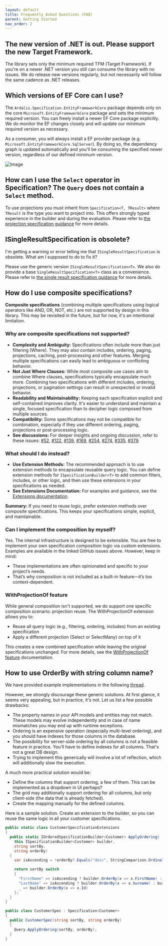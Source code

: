 ```yaml
---
layout: default
title: Frequently Asked Questions (FAQ)
parent: Getting Started
nav_order: 2
---
```


## The new version of .NET is out. Please support the new Target Framework.

The library sets only the minimum required TFM (Target Framework). If you're on a newer .NET version you still can consume the library with no issues. We do release new versions regularly, but not necessarily will follow the same cadence as .NET releases.

## Which versions of EF Core can I use?

The `Ardalis.Specification.EntityFrameworkCore` package depends only on the core `Microsoft.EntityFrameworkCore` package and sets the minimum required version. You can freely install a newer EF Core package explicitly. We do monitor the EF changes closely and will update our minimum required version as necessary. 

As a consumer, you will always install a EF provider package (e.g. `Microsoft.EntityFrameworkCore.SqlServer`). By doing so, the dependency graph is updated automatically and you'll be consuming the specified newer version, regardless of our defined minimum version. 

![Image](https://github.com/user-attachments/assets/9e84cf9f-f99f-458b-a1ca-c856b4d0d8f2)

## How can I use the `Select` operator in Specification? The `Query` does not contain a `Select` method.

To use projections you must inherit from `Specification<T, TResult>` where `TResult` is the type you want to project into. This offers strongly typed experience in the builder and during the evaluation. Please refer to [the projection specification guidance](../usage/create-specifications.md#projection-specification) for more details.

## ISingleResultSpecification is obsolete?

I'm getting a warning or error telling me that `ISingleResultSpecification` is obsolete. What am I supposed to do to fix it?

Please use the generic version `ISingleResultSpecification<T>`. We also do provide a base `SingleResultSpecification<T>` class as a convenience. Please refer to [the single result specification guidance](../usage/create-specifications.md#single-result-specification) for more details.

## How do I use composite specifications?

**Composite specifications** (combining multiple specifications using logical operators like AND, OR, NOT, etc.) are not supported by design in this library. This may be revisited in the future, but for now, it's an intentional limitation.

### Why are composite specifications not supported?

- **Complexity and Ambiguity:** Specifications often include more than just filtering (Where). They may also contain includes, ordering, paging, projections, caching, post-processing and other features. Merging multiple specifications can easily lead to ambiguous or conflicting behavior.
- **Not Just Where Clauses:** While most composite use cases aim to combine Where clauses, specifications typically encapsulate much more. Combining two specifications with different includes, ordering, projections, or pagination settings can result in unexpected or invalid behavior.
- **Readability and Maintainability:** Keeping each specification explicit and self-contained improves clarity. It's easier to understand and maintain a single, focused specification than to decipher logic composed from multiple sources.
- **Compatibility:** Some specifications may not be compatible for combination, especially if they use different ordering, paging, projections or post-processing logic.
- **See discussions:** For deeper insights and ongoing discussion, refer to these issues: [#52](https://github.com/ardalis/Specification/issues/52), [#122](https://github.com/ardalis/Specification/issues/122), [#139](https://github.com/ardalis/Specification/issues/139), [#169](https://github.com/ardalis/Specification/issues/169), [#254](https://github.com/ardalis/Specification/issues/254), [#274](https://github.com/ardalis/Specification/issues/274), [#335](https://github.com/ardalis/Specification/issues/335), [#379](https://github.com/ardalis/Specification/issues/379).

### What should I do instead?

- **Use Extension Methods:** The recommended approach is to use extension methods to encapsulate reusable query logic. You can define extension methods for `ISpecificationBuilder<T>` to add common filters, includes, or other logic, and then use these extensions in your specifications as needed.
- **See Extensions Documentation:** For examples and guidance, see the [Extensions documentation](../extensions/extensions-for-specifications.md).

**Summary:**
If you need to reuse logic, prefer extension methods over composite specifications. This keeps your specifications simple, explicit, and maintainable.

### Can I implement the composition by myself?

Yes. The internal infrastructure is designed to be extensible. You are free to implement your own specification composition logic via custom extensions. Examples are available in the linked GitHub issues above. However, keep in mind:
- These implementations are often opinionated and specific to your project’s needs.
- That’s why composition is not included as a built-in feature—it’s too context-dependent.

### WithProjectionOf feature

While general composition isn't supported, we do support one specific composition scenario: projection reuse. The WithProjectionOf extension allows you to:
- Reuse all query logic (e.g., filtering, ordering, includes) from an existing specification
- Apply a different projection (Select or SelectMany) on top of it

This creates a new combined specification while leaving the original specifications unchanged. For more details, see the [WithProjectionOf feature](../features/withprojectionof.md) documentation.

## How to use OrderBy with string column name?

We have provided example implementations in the following [thread](https://github.com/ardalis/Specification/issues/53#issuecomment-776700662).

However, we strongly discourage these generic solutions. At first glance, it seems very appealing, but in practice, it's not. Let us list a few possible drawbacks:

- The property names in your API models and entities may not match. These models may evolve independently and in case of name mismatches you may end up with runtime exceptions.
- Ordering is an expensive operation (especially multi-level ordering), and you should have indexes for those columns in the database.
- The possibility for server-side ordering by all columns is not a feasible feature in practice. You'll have to define indexes for all columns. That's not a great DB design.
- Trying to implement this generically will involve a lot of reflection, which will additionally slow the execution.

A much more practical solution would be:
- Define the columns that support ordering, a few of them. This can be implemented as a dropdown in UI perhaps?
- The grid may additionally support ordering for all columns, but only client-side (the data that is already fetched).
- Create the mapping manually for the defined columns.

Here is a sample solution. Create an extension to the builder, so you can reuse the same logic in all your customer specifications.

```csharp
public static class CustomerSpecificationExtensions
{
  public static IOrderedSpecificationBuilder<Customer> ApplyOrdering(
    this ISpecificationBuilder<Customer> builder, 
    string sortBy, 
    string orderBy)
  {
    var isAscending = !orderBy?.Equals("desc", StringComparison.OrdinalIgnoreCase) ?? false;

    return sortBy switch
    {
      "FirstName" => isAscending ? builder.OrderBy(x => x.FirstName) : builder.OrderByDescending(x => x.FirstName),
      "LastName" => isAscending ? builder.OrderBy(x => x.Surname) : builder.OrderByDescending(x => x.Surname),
      _ => builder.OrderBy(x => x.Id)
    };
  }
}

public class CustomerSpec : Specification<Customer>
{
  public CustomerSpec(string sortBy, string orderBy)
  {
    Query.ApplyOrdering(sortBy, orderBy);
  }
}
```
